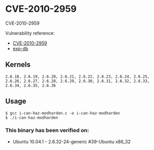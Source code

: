 # CVE-2010-2959

CVE-2010-2959

Vulnerability reference:
 * [CVE-2010-2959](http://www.cve.mitre.org/cgi-bin/cvename.cgi?name=2010-2959)  
 * [exp-db](http://www.exploit-db.com/exploits/14814/)  

## Kernels
```
2.6.18, 2.6.19, 2.6.20, 2.6.21, 2.6.22, 2.6.23, 2.6.24, 2.6.25, 2.6.26, 2.6.27, 2.6.28, 2.6.29, 2.6.30, 2.6.31, 2.6.32, 2.6.33, 2.6.34, 2.6.35, 2.6.36
```   

## Usage
```
$ gcc i-can-haz-modharden.c -o i-can-haz-modharden
$ ./i-can-haz-modharden
```  

### This binary has been verified on:
 - Ubuntu 10.04.1 - 2.6.32-24-generic #39-Ubuntu x86_32  



